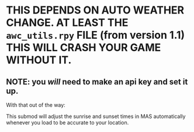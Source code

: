 # THIS DEPENDS ON AUTO WEATHER CHANGE. AT LEAST THE `awc_utils.rpy` FILE (from version 1.1) THIS WILL CRASH YOUR GAME WITHOUT IT.

## NOTE: you ***will*** need to make an api key and set it up.

With that out of the way:

This submod will adjust the sunrise and sunset times in MAS automatically whenever you load to be accurate to your location.
